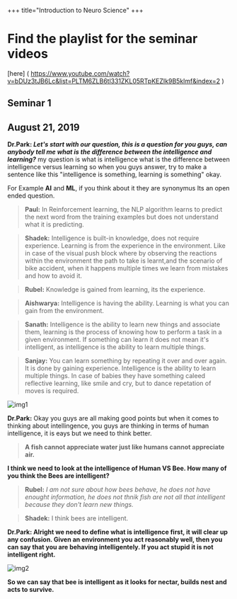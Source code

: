 +++
title="Introduction to Neuro Science"
+++

<h1>Find the playlist for the seminar videos  </h1>   

[here] ( https://www.youtube.com/watch?v=bDUz3tJB6Lc&list=PLTM6ZLB6tl331ZKL05RTpKEZIk9B5klmf&index=2 ) 

## **Seminar 1**
<h2>   August 21, 2019 </h2>

<body>

**Dr.Park: _Let's start with our question, this is a question for you guys, can anybody tell me what is the difference between the intelligence and learning?_**
my question is what is intelligence what is the difference between intelligence versus learning so when you guys answer, try to make a sentence like this "intelligence is something, learning is something" okay.

For Example **AI** and **ML**, if you think about it they are synonymus Its an open ended question.

>**Paul:** In Reinforcement learning, the NLP algorithm learns to predict the next word from the training examples but does not understand what it is predicting.

>**Shadek:** Intelligence is built-in knowledge, does not require experience. Learning is from the experience in the environment. Like in case of the visual push block where by observing the reactions within the environment the path to take is learnt,and the scenario of bike accident, when it happens multiple times we learn from mistakes and how to avoid it.

>**Rubel:** Knowledge is gained from learning, its the experience.

>**Aishwarya:** Intelligence is having the ability. Learning is what you can gain from the environment.

>**Sanath:** Intelligence is the ability to learn new things and associate them, learning is the process of knowing how to perform a task in a given environment. If something can learn it does not mean it's intelligent, as intelligence is the ability to learn multiple things.

>**Sanjay:** You can learn something by repeating  it over and over again. It is done by gaining experience. Intelligence is the ability to learn multiple things. In case of babies they have something caleed reflective learning, like smile and cry, but to dance repetation of moves is required.

![img1](/img/01.PNG)

**Dr.Park:** Okay you guys are all making good points but when it comes to thinking about intellingence, you guys are thinking in terms of human intelligence, it is eays but we need to think better. 
>**A fish cannot appreciate water just like humans cannot appreciate air.**

**I think we need to look at the intelligence of Human VS Bee. How many of you think the Bees are intelligent?**

>**Rubel:**  *I am not sure about how bees behave, he does not have enought information, he does not thnik fish are not all that intelligent because they don't learn new things.*

>**Shadek:** I think bees are intelligent.

**Dr.Park: Alright we need to define what is intelligence first, it will clear up any confusion. Given an environment you act reasonably well, then you can say that you are behaving intelligentely. If you act stupid it is not intelligent right.** 
 
![img2](/img/02.PNG)

**So we can say that bee is intelligent as it looks for nectar, builds nest and acts to survive.**

</body>



